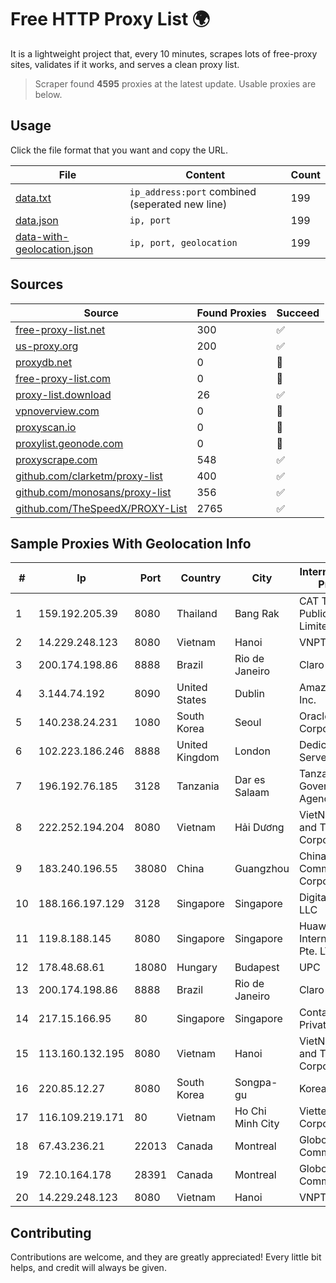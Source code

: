 
# Free HTTP Proxy List 🌍

It is a lightweight project that, every 10 minutes, scrapes lots of free-proxy sites, validates if it works, and serves a clean proxy list.


> Scraper found **4595** proxies at the latest update. Usable proxies are below.

## Usage

Click the file format that you want and copy the URL.


|File|Content|Count|
|----|-------|-----|
|[data.txt](https://raw.githubusercontent.com/themiralay/Proxy-List-World/master/data.txt)|`ip_address:port` combined (seperated new line)|199|
|[data.json](https://raw.githubusercontent.com/themiralay/Proxy-List-World/master/data.json)|`ip, port`|199|
|[data-with-geolocation.json](https://raw.githubusercontent.com/themiralay/Proxy-List-World/master/data-with-geolocation.json)|`ip, port, geolocation`|199|

## Sources

|Source|Found Proxies|Succeed|
|------|-------------|-------|
|[free-proxy-list.net](https://free-proxy-list.net)|300|✅|
|[us-proxy.org](https://www.us-proxy.org)|200|✅|
|[proxydb.net](http://proxydb.net)|0|🚫|
|[free-proxy-list.com](https://free-proxy-list.com/?page=&port=&type%5B%5D=http&type%5B%5D=https&up_time=0&search=Search)|0|🚫|
|[proxy-list.download](https://www.proxy-list.download/HTTP)|26|✅|
|[vpnoverview.com](https://vpnoverview.com/privacy/anonymous-browsing/free-proxy-servers)|0|🚫|
|[proxyscan.io](https://www.proxyscan.io)|0|🚫|
|[proxylist.geonode.com](https://proxylist.geonode.com/api/proxy-list?limit=300&page=1&sort_by=lastChecked&sort_type=desc&protocols=http,https)|0|🚫|
|[proxyscrape.com](https://api.proxyscrape.com/v2/?request=displayproxies&protocol=http&timeout=10000&country=all&ssl=all&anonymity=all)|548|✅|
|[github.com/clarketm/proxy-list](https://raw.githubusercontent.com/clarketm/proxy-list/master/proxy-list-raw.txt)|400|✅|
|[github.com/monosans/proxy-list](https://raw.githubusercontent.com/monosans/proxy-list/main/proxies/http.txt)|356|✅|
|[github.com/TheSpeedX/PROXY-List](https://raw.githubusercontent.com/TheSpeedX/PROXY-List/master/http.txt)|2765|✅|


## Sample Proxies With Geolocation Info

|#|Ip|Port|Country|City|Internet Service Provider|
|-|--|----|-------|----|-------------------------|
|1|159.192.205.39|8080|Thailand|Bang Rak|CAT Telecom Public Company Limited|
|2|14.229.248.123|8080|Vietnam|Hanoi|VNPT|
|3|200.174.198.86|8888|Brazil|Rio de Janeiro|Claro S.A|
|4|3.144.74.192|8090|United States|Dublin|Amazon.com, Inc.|
|5|140.238.24.231|1080|South Korea|Seoul|Oracle Corporation|
|6|102.223.186.246|8888|United Kingdom|London|Dedicated Servers|
|7|196.192.76.185|3128|Tanzania|Dar es Salaam|Tanzania e-Government Agency|
|8|222.252.194.204|8080|Vietnam|Hải Dương|VietNam Post and Telecom Corporation|
|9|183.240.196.55|38080|China|Guangzhou|China Mobile Communications Corporation|
|10|188.166.197.129|3128|Singapore|Singapore|DigitalOcean, LLC|
|11|119.8.188.145|8080|Singapore|Singapore|Huawei International Pte. LTD|
|12|178.48.68.61|18080|Hungary|Budapest|UPC|
|13|200.174.198.86|8888|Brazil|Rio de Janeiro|Claro S.A|
|14|217.15.166.95|80|Singapore|Singapore|Contabo Asia Private Limited|
|15|113.160.132.195|8080|Vietnam|Hanoi|VietNam Post and Telecom Corporation|
|16|220.85.12.27|8080|South Korea|Songpa-gu|Korea Telecom|
|17|116.109.219.171|80|Vietnam|Ho Chi Minh City|Viettel Corporation|
|18|67.43.236.21|22013|Canada|Montreal|GloboTech Communications|
|19|72.10.164.178|28391|Canada|Montreal|GloboTech Communications|
|20|14.229.248.123|8080|Vietnam|Hanoi|VNPT|



## Contributing

Contributions are welcome, and they are greatly appreciated! Every
little bit helps, and credit will always be given.


